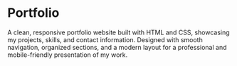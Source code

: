 # Portfolio
A clean, responsive portfolio website built with HTML and CSS, showcasing my projects, skills, and contact information. Designed with smooth navigation, organized sections, and a modern layout for a professional and mobile-friendly presentation of my work.
